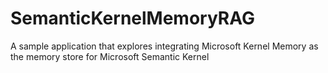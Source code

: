 # SemanticKernelMemoryRAG
A sample application that explores integrating Microsoft Kernel Memory as the memory store for Microsoft Semantic Kernel
